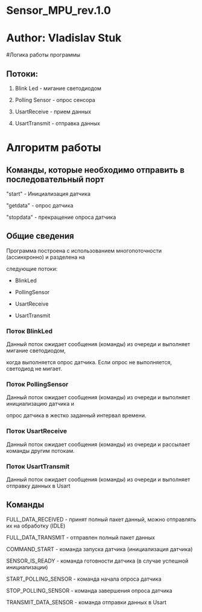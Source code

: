 # Sensor_MPU_rev.1.0

# Author: Vladislav Stuk

#Логика работы программы

## Потоки:

1. Blink Led - мигание светодиодом

2. Polling Sensor - опрос сенсора

3. UsartReceive - прием данных

4. UsartTransmit - отправка данных

# Алгоритм работы

## Команды, которые необходимо отправить в последовательный порт

"start" - Инициализация датчика 

"getdata" - опрос датчика

"stopdata" - прекращение опроса датчика

## Общие сведения

Программа построена с использованием многопоточности (ассинхронно) и разделена на 

следующие потоки:

* BlinkLed

* PollingSensor

* UsartReceive

* UsartTransmit

### Поток BlinkLed

Данный поток ожидает сообщения (команды) из очереди и выполняет мигание светодиодом, 

когда выполняется опрос датчика. Если опрос не выполняется, светодиод не мигает.

### Поток PollingSensor

Данный поток ожидает сообщения (команды) из очереди и выполняет инициализацию датчика и 

опрос датчика в жестко заданный интервал времени. 

### Поток UsartReceive

Данный поток ожидает сообщения (команды) из очереди и рассылает команды другим потокам.

### Поток UsartTransmit

Данный поток ожидает сообщения (команды) из очереди и выполняет отправку данных в Usart

## Команды 

FULL_DATA_RECEIVED - принят полный пакет данный, можно отправлять их на обработку (IDLE)

FULL_DATA_TRANSMIT - отправлен полный пакет данных

COMMAND_START - команда запуска датчика (инициализация датчика)

SENSOR_IS_READY - команда готовности датчика (в случае успешной инициализации)

START_POLLING_SENSOR - команда начала опроса датчика

STOP_POLLING_SENSOR - команда завершения опроса датчика

TRANSMIT_DATA_SENSOR - команда отправки данных в Usart






